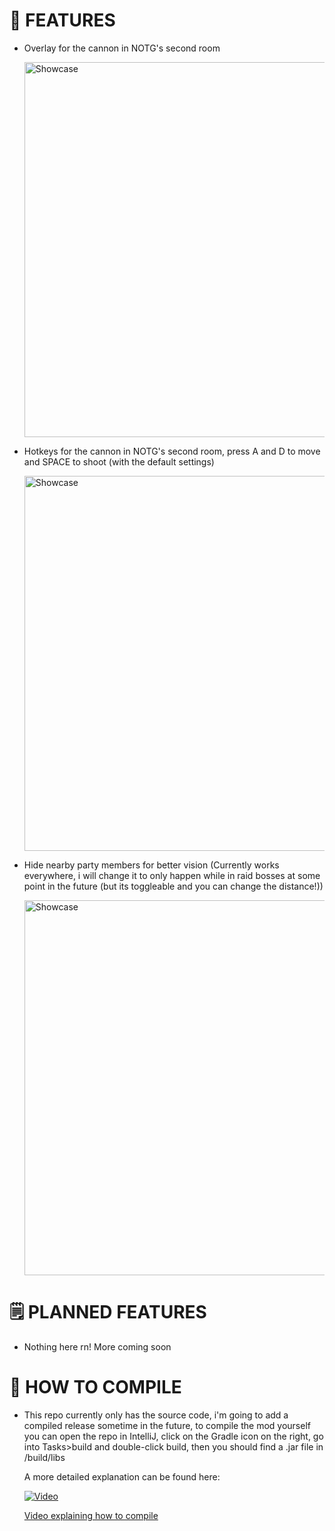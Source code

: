# 🌟 FEATURES

- Overlay for the cannon in NOTG's second room

  <img src="https://github.com/user-attachments/assets/56ee2b56-6d87-4647-b2c8-6d0064564fb1" width="600px" alt="Showcase"/>

- Hotkeys for the cannon in NOTG's second room, press A and D to move and SPACE to shoot (with the default settings)

  <img src="https://github.com/user-attachments/assets/bd983137-16fb-474c-95f5-6da4366662c2" width="600px" alt="Showcase"/>

- Hide nearby party members for better vision (Currently works everywhere, i will change it to only happen while in raid bosses at some point in the future (but its toggleable and you can change the distance!))

  <img src="https://github.com/user-attachments/assets/9888c912-6391-469a-ac6c-bd344ca11236" width="600px" alt="Showcase"/>

  
# 🗒️ PLANNED FEATURES
- Nothing here rn! More coming soon

# 🐘 HOW TO COMPILE
- This repo currently only has the source code, i'm going to add a compiled release sometime in the future, to compile the mod yourself you can open the repo in IntelliJ, click on the Gradle icon on the right,
  go into Tasks>build and double-click build, then you should find a .jar file in <wynnarsch folder>/build/libs

  A more detailed explanation can be found here:
  
  [![Video](https://img.youtube.com/vi/5YmUIDY7dm8/maxresdefault.jpg)](https://youtu.be/5YmUIDY7dm8)


  [Video explaining how to compile](https://youtu.be/5YmUIDY7dm8)
